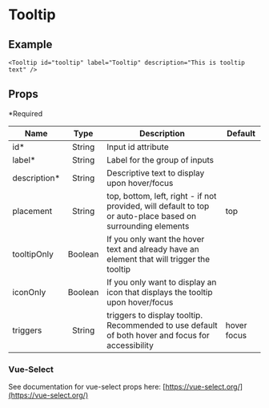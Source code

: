 # Tooltip

## Example

```vue
<Tooltip id="tooltip" label="Tooltip" description="This is tooltip text" />
```

## Props

\*Required

| Name           |          Type           | Description                                                              | Default |
| -------------- | :---------------------: | ------------------------------------------------------------------------ | ------- |
| id\*           |         String          | Input id attribute                                                       |         |
| label\*        |         String          | Label for the group of inputs                                            |         |
| description\*  |         String          | Descriptive text to display upon hover/focus    |         |
| placement      |         String          | top, bottom, left, right - if not provided, will default to top or auto-place based on surrounding elements | top      |
| tooltipOnly    |         Boolean         | If you only want the hover text and already have an element that will trigger the tooltip |         |
| iconOnly       |         Boolean         | If you only want to display an icon that displays the tooltip upon hover/focus     |         |
| triggers       |         String          | triggers to display tooltip. Recommended to use default of both hover and focus for accessibility | hover focus |

### Vue-Select

See documentation for vue-select props here: [https://vue-select.org/](https://vue-select.org/)
